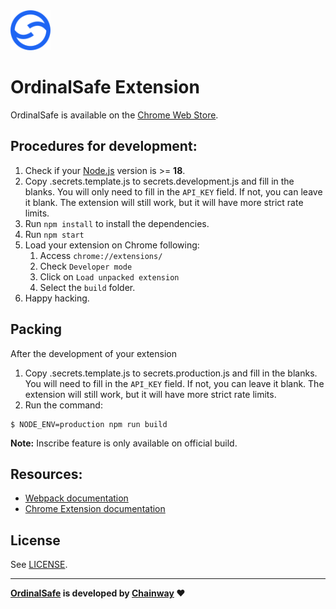 <img src="src/assets/img/icon-128.png" width="64"/>

# OrdinalSafe Extension

OrdinalSafe is available on the [Chrome Web Store](https://chrome.google.com/webstore/detail/ordinalsafe/coefgobimbelhfmhkpndlddjhkphgnep).


## Procedures for development:

1. Check if your [Node.js](https://nodejs.org/) version is >= **18**.
2. Copy .secrets.template.js to secrets.development.js and fill in the blanks. You will only need to fill in the `API_KEY` field. If not, you can leave it blank. The extension will still work, but it will have more strict rate limits.
3. Run `npm install` to install the dependencies.
4. Run `npm start`
5. Load your extension on Chrome following:
   1. Access `chrome://extensions/`
   2. Check `Developer mode`
   3. Click on `Load unpacked extension`
   4. Select the `build` folder.
6. Happy hacking.

## Packing

After the development of your extension
1. Copy .secrets.template.js to secrets.production.js and fill in the blanks. You will need to fill in the `API_KEY` field. If not, you can leave it blank. The extension will still work, but it will have more strict rate limits.
2. Run the command:
```
$ NODE_ENV=production npm run build
```


**Note:** Inscribe feature is only available on official build.

## Resources:

- [Webpack documentation](https://webpack.js.org/concepts/)
- [Chrome Extension documentation](https://developer.chrome.com/extensions/getstarted)

## License

See [LICENSE](LICENSE).

---

**[OrdinalSafe](https://ordinalsafe.xyz) is developed by [Chainway](https://chainway.xyz) :heart:**
